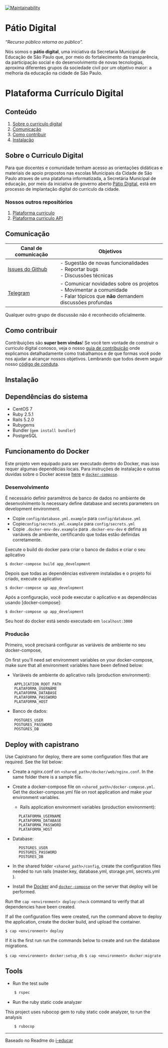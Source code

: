 
[![Maintainability](https://api.codeclimate.com/v1/badges/ba5de8ada9b8fffe5bc2/maintainability)](https://codeclimate.com/github/prefeiturasp/SME-plataforma-curriculo-API/maintainability)

# Pátio Digital

_“Recurso público retorna ao público”._

Nós somos o **pátio digital**, uma iniciativa da Secretaria Municipal de Educação de São Paulo que, por meio do fortalecimento da transparência, da participação social e do desenvolvimento de novas tecnologias, aproxima diferentes grupos da sociedade civil por um objetivo maior: a melhoria da educação na cidade de São Paulo. 

# Plataforma Currículo Digital

## Conteúdo

1. [Sobre o curriculo digital](#sobre-o-curriculo-digital)
2. [Comunicação](#comunicação)
3. [Como contribuir](#como-contribuir)
4. [Instalação](#instalação)

## Sobre o Curriculo Digital

Para que docentes e comunidade tenham acesso as orientações didáticas e materiais de apoio propostos nas escolas Municipais da Cidade de São Paulo atraves de uma platafoma informatizada, a Secretária Municipal de educação, por meio da iniciativa de governo aberto [Pátio Digital](http://patiodigital.prefeitura.sp.gov.br/), está em processo de implantação digital do curriculo da cidade.


### Nossos outros repositórios

1. [Plataforma curriculo](https://github.com/prefeiturasp/SME-plataforma-curriculo-interface)
2. [Plataforma curriculo API](https://github.com/prefeiturasp/SME-plataforma-curriculo)

## Comunicação

| Canal de comunicação | Objetivos |
|----------------------|-----------|
| [Issues do Github](https://github.com/prefeiturasp/SME-plataforma-curriculo-API/issues) | - Sugestão de novas funcionalidades<br> - Reportar bugs<br> - Discussões técnicas |
| [Telegram](https://t.me/patiodigital ) | - Comunicar novidades sobre os projetos<br> - Movimentar a comunidade<br>  - Falar tópicos que **não** demandem discussões profundas |

Qualquer outro grupo de discussão não é reconhecido oficialmente.

## Como contribuir

Contribuições são **super bem vindas**! Se você tem vontade de construir o
curriculo digital conosco, veja o nosso [guia de contribuição](./CONTRIBUTING.md)
onde explicamos detalhadamente como trabalhamos e de que formas você pode nos
ajudar a alcançar nossos objetivos. Lembrando que todos devem seguir 
nosso [código de conduta](./CODEOFCONDUCT.md).

## Instalação

Dependências do sistema
-------------------

- CentOS 7
- Ruby 2.5.1
- Rails 5.2.0
- Rubygems
- Bundler (`gem install bundler`)
- PostgreSQL

Funcionamento do Docker
---------------------------

Este projeto vem equipado para ser executado dentro do Docker, mas isso requer algumas dependêcias locais. Para instruções de instalação e outras duvidas sobre o Docker acesse [here](https://www.docker.com/products/docker) e [`docker-compose`](https://docs.docker.com/compose/overview/).

### Desenvolvimento

É necessário definir paramêtros de banco de dados no ambiente de desenvolvimento
Is necessary define database and secrets parameters on development environment.
- Copie `config/database.yml.example` para `config/database.yml`
- Copie`config/secrets.yml.example` para `config/secrets.yml`
- Copie `.docker-env-dev.example` para `.docker-env-dev` e defina as variáveis de ambiente, certificando que todas estão definidas corretamente.

Execute o build do docker para criar o banco de dados e criar o seu aplicativo

`$ docker-compose build app_development`

Depois que todas as dependências estiverem instaladas e o projeto foi criado, execute o aplicativo

`$ docker-compose up app_development`

Após a configuração, você pode executar o aplicativo e as dependências usando [docker-compose]:

`$ docker-compose up app_development`

Seu host do docker está sendo executado em `localhost:3000` 

### Producão

Primeiro, você precisará configurar as variáveis de ambiente no seu docker-compose, 

On first you'll need set environment variables on your docker-compose, make sure that all environment variables have been defined below:

- Variáveis de ambiente do aplicativo rails (production environment):
```
    APPLICATION_ROOT_PATH
    PLATAFORMA_USERNAME
    PLATAFORMA_DATABASE
    PLATAFORMA_PASSWORD
    PLATAFORMA_HOST
```
- Banco de dados:
```
    POSTGRES_USER
    POSTGRES_PASSWORD
    POSTGRES_DB
```

Deploy with capistrano
---------------------------

Use Capistrano for deploy, there are some configuration files that are required. See the list below:

* Create a nginx.conf on `<shared_path>/docker/web/nginx.conf`. In the same folder there is a sample file.

* Create a docker-compose file on `<shared_path>/docker-compose.yml`. Get the docker-compose.yml file on root application and make your environment variables.
  - Rails application environment variables (production environment):
```
      PLATAFORMA_USERNAME
      PLATAFORMA_DATABASE
      PLATAFORMA_PASSWORD
      PLATAFORMA_HOST
```
  - Database:
```
      POSTGRES_USER
      POSTGRES_PASSWORD
      POSTGRES_DB
```

* In the shared folder `<shared_path>/config`, create the configuration files needed to run rails (master.key, database.yml, storage.yml, secrets.yml ).

* Install the [Docker](https://www.docker.com/products/docker) and [`docker-compose`](https://docs.docker.com/compose/overview/) on the server that deploy will be performed.

Run the `cap <environment> deploy:check` command to verify that all dependencies have been created.

If all the configuration files were created, run the command above to deploy the application, create the docker build, and upload the container.

`$ cap <environment> deploy `

If it is the first run run the commands below to create and run the database migrations.

  `$ cap <environment> docker:setup_db`
  `$ cap <environment> docker:migrate`

Tools
---------------------------

* Run the test suite

```ruby
    $ rspec
```

*  Run the ruby static code analyzer

This project uses rubocop gem to ruby static code analyzer, to run the analysis

```console
    $ rubocop
```


---

Baseado no Readme do [i-educar](https://github.com/portabilis/i-educar)
